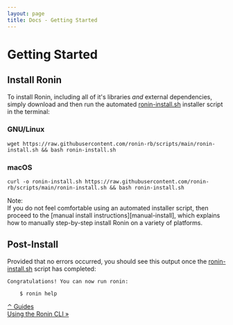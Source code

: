 ```yaml
---
layout: page
title: Docs - Getting Started
---
```


# Getting Started

## Install Ronin

To install Ronin, including all of it's libraries *and* external dependencies,
simply download and then run the automated [ronin-install.sh] installer script
in the terminal:

[ronin-install.sh]: https://raw.githubusercontent.com/ronin-rb/scripts/main/ronin-install.sh

### GNU/Linux

```shell
wget https://raw.githubusercontent.com/ronin-rb/scripts/main/ronin-install.sh && bash ronin-install.sh
```

### macOS

```shell
curl -o ronin-install.sh https://raw.githubusercontent.com/ronin-rb/scripts/main/ronin-install.sh && bash ronin-install.sh
```

<article class="message is-dark">
  <div class="message-header">Note:</div>
  <div class="message-body" markdown="1">
If you do not feel comfortable using an automated installer script,
then proceed to the [manual install instructions][manual-install],
which explains how to manually step-by-step install Ronin on a variety of
platforms.

[manual-install]: /install/#manual-instructions
  </div>
</article>

## Post-Install

Provided that no errors occurred, you should see this output once the
[ronin-install.sh] script has completed:

```
Congratulations! You can now run ronin:

	$ ronin help

```

<div class="level">
  <div class="level-left">
  </div>

  <div class="level-item">
    <a class="button" href="../index.html#guides">
      &#x2303; Guides
    </a>
  </div>

  <div class="level-right">
    <a class="button" href="../using-the-ronin-cli/">
      Using the Ronin CLI &raquo;
    </a>
  </div>
</div>
